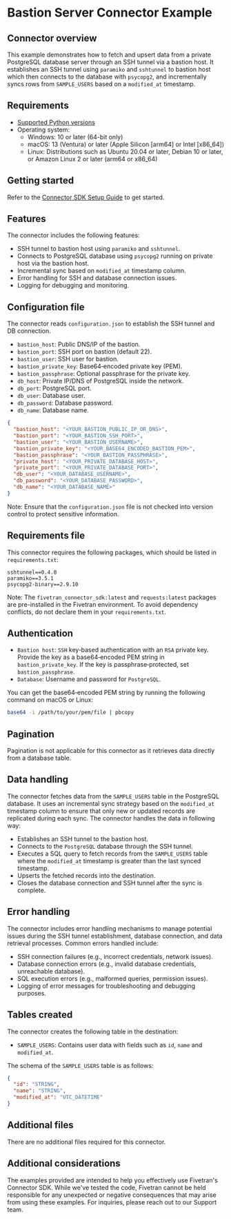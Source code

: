 # Bastion Server Connector Example


## Connector overview
This example demonstrates how to fetch and upsert data from a private PostgreSQL database server through an SSH tunnel via a bastion host. It establishes an SSH tunnel using `paramiko` and `sshtunnel` to bastion host which then connects to the database with `psycopg2`, and incrementally syncs rows from `SAMPLE_USERS` based on a `modified_at` timestamp.


## Requirements
- [Supported Python versions](https://github.com/fivetran/fivetran_connector_sdk/blob/main/README.md#requirements)   
- Operating system:
  - Windows: 10 or later (64-bit only)
  - macOS: 13 (Ventura) or later (Apple Silicon [arm64] or Intel [x86_64])
  - Linux: Distributions such as Ubuntu 20.04 or later, Debian 10 or later, or Amazon Linux 2 or later (arm64 or x86_64)

## Getting started
Refer to the [Connector SDK Setup Guide](https://fivetran.com/docs/connectors/connector-sdk/setup-guide) to get started.


## Features
The connector includes the following features:
- SSH tunnel to bastion host using `paramiko` and `sshtunnel`.
- Connects to PostgreSQL database using `psycopg2` running on private host via the bastion host.
- Incremental sync based on `modified_at` timestamp column.
- Error handling for SSH and database connection issues.
- Logging for debugging and monitoring.


## Configuration file
The connector reads `configuration.json` to establish the SSH tunnel and DB connection.

- `bastion_host`: Public DNS/IP of the bastion.
- `bastion_port`: SSH port on bastion (default 22).
- `bastion_user`: SSH user for bastion.
- `bastion_private_key`: Base64‑encoded private key (PEM).
- `bastion_passphrase`: Optional passphrase for the private key.
- `db_host`: Private IP/DNS of PostgreSQL inside the network.
- `db_port`: PostgreSQL port.
- `db_user`: Database user.
- `db_password`: Database password.
- `db_name`: Database name.

```json
{
  "bastion_host": "<YOUR_BASTION_PUBLIC_IP_OR_DNS>",
  "bastion_port": "<YOUR_BASTION_SSH_PORT>",
  "bastion_user": "<YOUR_BASTION_USERNAME>",
  "bastion_private_key": "<YOUR_BASE64_ENCODED_BASTION_PEM>",
  "bastion_passphrase": "<YOUR_BASTION_PASSPHRASE>",
  "private_host": "<YOUR_PRIVATE_DATABASE_HOST>",
  "private_port": "<YOUR_PRIVATE_DATABASE_PORT>",
  "db_user": "<YOUR_DATABASE_USERNAME>",
  "db_password": "<YOUR_DATABASE_PASSWORD>",
  "db_name": "<YOUR_DATABASE_NAME>"
}
```

Note: Ensure that the `configuration.json` file is not checked into version control to protect sensitive information.


## Requirements file
This connector requires the following packages, which should be listed in `requirements.txt`:

```
sshtunnel==0.4.0
paramiko==3.5.1
psycopg2-binary==2.9.10
```

Note: The `fivetran_connector_sdk:latest` and `requests:latest` packages are pre-installed in the Fivetran environment. To avoid dependency conflicts, do not declare them in your `requirements.txt`.


## Authentication
- `Bastion host`: `SSH` key‑based authentication with an `RSA` private key. Provide the key as a base64‑encoded PEM string in `bastion_private_key`. If the key is passphrase‑protected, set `bastion_passphrase`.
- `Database`: Username and password for `PostgreSQL`.

You can get the base64‑encoded PEM string by running the following command on macOS or Linux:
```bash
base64 -i /path/to/your/pem/file | pbcopy
```


## Pagination
Pagination is not applicable for this connector as it retrieves data directly from a database table.


## Data handling
The connector fetches data from the `SAMPLE_USERS` table in the PostgreSQL database. It uses an incremental sync strategy based on the `modified_at` timestamp column to ensure that only new or updated records are replicated during each sync. The connector handles the data in following way:
- Establishes an SSH tunnel to the bastion host.
- Connects to the `PostgreSQL` database through the SSH tunnel.
- Executes a SQL query to fetch records from the `SAMPLE_USERS` table where the `modified_at` timestamp is greater than the last synced timestamp.
- Upserts the fetched records into the destination.
- Closes the database connection and SSH tunnel after the sync is complete.


## Error handling
The connector includes error handling mechanisms to manage potential issues during the SSH tunnel establishment, database connection, and data retrieval processes. Common errors handled include:
- SSH connection failures (e.g., incorrect credentials, network issues).
- Database connection errors (e.g., invalid database credentials, unreachable database).
- SQL execution errors (e.g., malformed queries, permission issues).
- Logging of error messages for troubleshooting and debugging purposes.

## Tables created
The connector creates the following table in the destination:

- `SAMPLE_USERS`: Contains user data with fields such as `id`, `name` and `modified_at`.

The schema of the `SAMPLE_USERS` table is as follows:
```json
{
  "id": "STRING",
  "name": "STRING",
  "modified_at": "UTC_DATETIME"
}
```


## Additional files
There are no additional files required for this connector.


## Additional considerations
The examples provided are intended to help you effectively use Fivetran's Connector SDK. While we've tested the code, Fivetran cannot be held responsible for any unexpected or negative consequences that may arise from using these examples. For inquiries, please reach out to our Support team.
